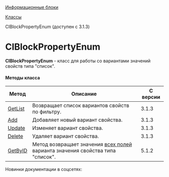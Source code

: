 [Информационные блоки](/api_help/iblock/index.php)

[Классы](/api_help/iblock/classes/index.php)

CIBlockPropertyEnum (доступен с 3.1.3)

CIBlockPropertyEnum
===================

**CIBlockPropertyEnum** - класс для работы со вариантами значений свойств типа "список".

#### Методы класса

| Метод | Описание | С версии |
| --- | --- | --- |
| [GetList](/api_help/iblock/classes/ciblockpropertyenum/getlist.php) | Возвращает список вариантов свойств по фильтру. | 3.1.3 |
| [Add](/api_help/iblock/classes/ciblockpropertyenum/add.php) | Добавляет новый вариант свойства. | 3.1.3 |
| [Update](/api_help/iblock/classes/ciblockpropertyenum/update.php) | Изменяет вариант свойства. | 3.1.3 |
| [Delete](/api_help/iblock/classes/ciblockpropertyenum/delete.php) | Удаляет вариант свойства. | 3.1.3 |
| [GetByID](/api_help/iblock/classes/ciblockpropertyenum/GetByID.php) | Метод возвращает значения [всех полей](/api_help/iblock/fields.php#fpropertyenum) варианта значения свойства типа "список". | 5.1.2 |

Новинки документации в соцсетях: